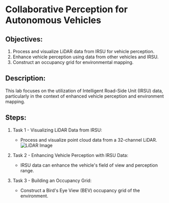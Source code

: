 
# Collaborative Perception for Autonomous Vehicles

## Objectives:
1. Process and visualize LiDAR data from IRSU for vehicle perception.
2. Enhance vehicle perception using data from other vehicles and IRSU.
3. Construct an occupancy grid for environmental mapping.

## Description:
This lab focuses on the utilization of Intelligent Road-Side Unit (IRSU) data, particularly in the context of enhanced vehicle perception and environment mapping.

## Steps:
1. Task 1 - Visualizing LiDAR Data from IRSU:
   - Process and visualize point cloud data from a 32-channel LiDAR.
     ![LiDAR Image](path/to/your/image.png)

2. Task 2 - Enhancing Vehicle Perception with IRSU Data:
   - IRSU data can enhance the vehicle's field of view and perception range.

3. Task 3 - Building an Occupancy Grid:
   - Construct a Bird's Eye View (BEV) occupancy grid of the environment.

